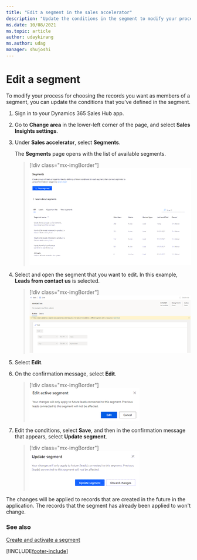 ```yaml
---
title: "Edit a segment in the sales accelerator"
description: "Update the conditions in the segment to modify your process for choosing the records you want as members of a segment."
ms.date: 10/08/2021
ms.topic: article
author: udaykirang
ms.author: udag
manager: shujoshi
---
```


# Edit a segment

To modify your process for choosing the records you want as members of a segment, you can update the conditions that you've defined in the segment.

1.	Sign in to your Dynamics 365 Sales Hub app.   
2.	Go to **Change area** in the lower-left corner of the page, and select **Sales Insights settings**.
3.	Under **Sales accelerator**, select **Segments**.   

    The **Segments** page opens with the list of available segments.   

    >[!div class="mx-imgBorder"]
    >![Segments page with a list of segments](media/sa-segment-edit-list-lead-segments.png "Segments page with a list of segments")  

4.	Select and open the segment that you want to edit. In this example, **Leads from contact us** is selected.

    >[!div class="mx-imgBorder"]
    >![Select a lead to edit](media/sa-segment-edit-select-lead.png "Select a lead to edit")  
 
5.	Select **Edit**. 
6.	On the confirmation message, select **Edit**.

    >[!div class="mx-imgBorder"]
    >![Edit confirmation message](media/sa-segment-edit-lead-edit-confirmation.png "Edit confirmation message")  
  
7.	Edit the conditions, select **Save**, and then in the confirmation message that appears, select **Update segment**.

    >[!div class="mx-imgBorder"]
    >![Save your edits](media/sa-segment-edit-lead-edit-save-confirmation.png "Save your edits")  

The changes will be applied to records that are created in the future in the application. The records that the segment has already been applied to won't change.

### See also

[Create and activate a segment](create-and-activate-a-segment.md)   


[!INCLUDE[footer-include](../includes/footer-banner.md)]
